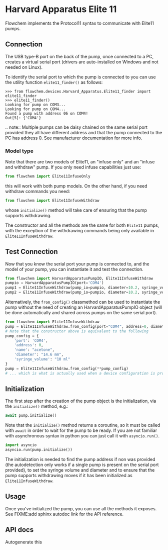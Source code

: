 Harvard Apparatus Elite 11
==========================

Flowchem implements the Protocol11 syntax to communicate with Elite11 pumps.

## Connection
The USB type-B port on the back of the pump, once connected to a PC, creates a virtual serial port (drivers are 
auto-installed on Windows and not needed on Linux).

To identify the serial port to which the pump is connected to you can use the utility function `elite11_finder()` as 
follows:

```pycon
>>> from flowchem.devices.Harvard_Apparatus.Elite11_finder import elite11_finder
>>> elite11_finder()
Looking for pump on COM3...
Looking for pump on COM4...
Found a pump with address 06 on COM4!
Out[5]: {'COM4'}

```

 .. note::
Multiple pumps can be daisy chained on the same serial port provided they all have different address and that the pump 
connected to the PC has address 0. See manufacturer documentation for more info.

### Model type
Note that there are two models of Elite11, an "infuse only" and an "infuse and withdraw" pump.
If you only need infuse capabilities just use:
```python
from flowchem import Elite11InfuseOnly 
```
this will work with both pump models.
On the other hand, if you need withdraw commands you need:
```python
from flowchem import Elite11InfuseWithdraw
```
whose `initialize()` method will take care of ensuring that the pump supports withdrawing.

The constructor and all the methods are the same for both `Elite11` pumps, with the exception of the withdrawing commands being
only available in `Elite11InfuseWithdraw`.


## Test Connection
Now that you know the serial port your pump is connected to, and the model of your pump, you can instantiate it and test the connection.
```python
from flowchem import HarvardApparatusPumpIO, Elite11InfuseWithdraw
pumpio = HarvardApparatusPumpIO(port='COM4')
pump1 = Elite11InfuseWithdraw(pump_io=pumpio, diameter=10.2, syringe_volume=10, address=0)
pump2 = Elite11InfuseWithdraw(pump_io=pumpio, diameter=10.2, syringe_volume=10, address=1)

```
Alternatively, the `from_config()` classmethod can be used to instantiate the pump without the need of creating an
HarvardApparatusPumpIO object (will be done automatically and shared across pumps on the same serial port).
```python
from flowchem import Elite11InfuseWithdraw
pump = Elite11InfuseWithdraw.from_config(port="COM4", address=0, diameter="14.5 mm", syringe_volume="10 ml", name="acetone")
# Note that the constructor above is equivalent to the following
pump_config = {
    'port': 'COM4',
    'address': 0,
    'name': "acetone",
    'diameter': "14.6 mm",
    'syringe_volume': "10 ml"
}
pump = Elite11InfuseWithdraw.from_config(**pump_config)
# ... which is what is actually used when a device configuration is provided in yaml format e.g. via graph file.
```

## Initialization
The first step after the creation of the pump object is the initialization, via the `initialize()` method, e.g.:
```python
await pump.initialize()
```
Note that the `initialize()` method returns a coroutine, so it must be called with `await` in order to wait for the pump to be ready.
If you are not familiar with asynchronous syntax in python you can just call it with `asyncio.run()`.
```python
import asyncio
asyncio.run(pump.initialize())
```
The initialization is needed to find the pump address if non was provided (the autodetection only works if a single pump is 
present on the serial port provided), to set the syringe volume and diameter and to ensure that the pump supports 
withdrawing moves if it has been initialized as `Elite11InfuseWithdraw`.

## Usage
Once you've initialized the pump, you can use all the methods it exposes. See FIXME:add sphinx autodoc link for the API reference.

## API docs
Autogenerate this